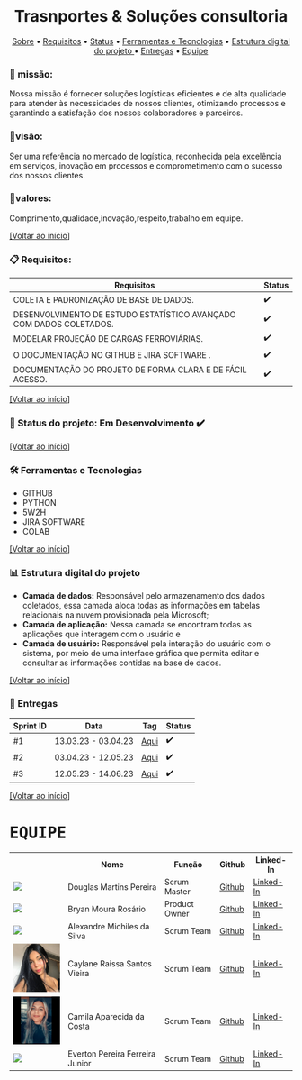 <br id="inicio">

<h1 align="center"> Trasnportes & Soluções consultoria  </h1>
 <p align="center">
     <a href="#sobre">Sobre</a> • 
     <a href="#requisitos">Requisitos</a> •
     <a href="#status">Status</a> •
     <a href="#techtools">Ferramentas e Tecnologias</a> •
     <a href="#estrutura-pastas">Estrutura digital do projeto </a> • 
     <a href="#entregas">Entregas</a> • 
     <a href="#equipe">Equipe</a> 
</p>

<span id="sobre">

### 🔎 missão: 
 Nossa missão é fornecer soluções logísticas eficientes e de alta qualidade para atender às necessidades de nossos clientes, otimizando processos e garantindo a satisfação dos nossos colaboradores e parceiros.
### 🔎visão: 
 Ser uma referência no mercado de logística, reconhecida pela excelência em serviços, inovação em processos e comprometimento com o sucesso dos nossos clientes.  
 ### 🔎valores:
 Comprimento,qualidade,inovação,respeito,trabalho em equipe.
 
 </p>

<a href="#inicio">[Voltar ao início]</a>


<span id="requisitos">

### :clipboard: Requisitos:
 <p>

Requisitos |  Status 
-----------|----------
COLETA E PADRONIZAÇÃO DE BASE DE DADOS. | ✔️
 DESENVOLVIMENTO DE ESTUDO ESTATÍSTICO AVANÇADO COM DADOS COLETADOS.|✔️
 MODELAR PROJEÇÃO DE CARGAS FERROVIÁRIAS.|✔️
  O DOCUMENTAÇÃO NO GITHUB E JIRA SOFTWARE .|✔️
  DOCUMENTAÇÃO DO PROJETO DE FORMA CLARA E DE FÁCIL ACESSO.|✔️
  

  
 </p>

<a href="#inicio">[Voltar ao início]</a>
 <span id="status">

 ### :bookmark_tabs: Status do projeto: Em Desenvolvimento ✔️	
  
 <a href="#inicio">[Voltar ao início]</a>
  
 <span id="techtools">
 
 ### :hammer_and_wrench: Ferramentas e Tecnologias
 - GITHUB
 - PYTHON
 - 5W2H 
 - JIRA SOFTWARE
 - COLAB
  
 <a href="#inicio">[Voltar ao início]</a>
 
 
<span id="estrutura-pastas">
 
### :bar_chart: Estrutura digital do projeto
 
- **Camada de dados:** Responsável pelo armazenamento dos dados coletados, essa camada aloca todas as informações em tabelas relacionais na nuvem provisionada pela Microsoft;
- **Camada de aplicação:** Nessa camada se encontram todas as aplicações que interagem com o usuário e
- **Camada de usuário:** Responsável pela interação do usuário com o sistema, por meio de uma interface gráfica que permita editar e consultar as informações contidas na base de dados.


<a href="#inicio">[Voltar ao início]</a>
 
<span id="entregas">

### :dart: Entregas
 
Sprint ID | Data | Tag | Status
----------|------|-----|-------
#1 | 13.03.23 - 03.04.23 | <a href="https://fatecspgov-my.sharepoint.com/:p:/r/personal/bryan_rosario_fatec_sp_gov_br/Documents/Microsoft%20Teams%20Chat%20Files/Transporte%20%26%20Solu%C3%A7%C3%B5es%201%C2%BA%20sprint%20API-1.pptx?d=wd4a6f52ea4b34707ac0eb6689a029618&csf=1&web=1&e=dzoq9n">Aqui</a> | ✔️
#2 | 03.04.23 - 12.05.23 | <a href="https://app.powerbi.com/groups/me/reports/6273b7df-19ca-4f66-8430-5a78b6ec907a/ReportSection?experience=power-bi">Aqui</a> | ✔️
#3 | 12.05.23 - 14.06.23 | <a href="https://app.powerbi.com/groups/me/reports/6273b7df-19ca-4f66-8430-5a78b6ec907a?ctid=cf72e2bd-7a2b-4783-bdeb-39d57b07f76f&pbi_source=linkShare">Aqui</a> | ✔️


<a href="#inicio">[Voltar ao início]</a>

<span id="equipe">

<h1 ><samp>EQUIPE</samp></h1>

<table align="">
  <tr>
   <th><b></b></th> 
   <th><b>Nome</b></th>
    <th><b>Função</b></th>
    <th><b>Github</b></th>
    <th><b>Linked-In</b></th>
  </tr>
   <tr>
    <td><b><img src="https://avatars.githubusercontent.com/u/113192231?v=4" width="115px"></th>
    <td>Douglas Martins Pereira</td>
    <td>Scrum Master</td>
    <td><a href="https://github.com/DouglasMartinscs">Github</a></td>
   <td><a href="https://www.linkedin.com/in/douglas-martins-1a573a25a">Linked-In</a></td>
  </tr>
   <tr>
    <td><b><img src="https://avatars.githubusercontent.com/u/113191269?v=4" width="115px"></th>
    <td>Bryan Moura Rosário</td>
    <td>Product Owner</td>
    <td><a href="https://github.com/bryanrosario">Github</a></td>
    <td><a href="https://www.linkedin.com/in/bryan-ros%C3%A1rio-a05a6524b/">Linked-In</a></td>
  </tr>
    <tr>
    <td><b><img src="https://github.com/bryanrosario/Transporte-e-Consultoria-Grupo1/assets/113191269/c551f530-a943-40eb-bc6f-1da19d739b6f" width="115px"></th> 
    <td>Alexandre Michiles da Silva</td>
    <td>Scrum Team</td>
    <td><a href="">Github</a></td>
    <td><a href="">Linked-In</a></td>
  </tr>
  <tr>
   <td><b><img src="https://github.com/anaelisac/Imagens/blob/main/cay%20temp.jpg" width="115px"></th> 
   <td>Caylane Raissa Santos Vieira</td>
    <td>Scrum Team</td>
    <td><a href="https://github.com/caylaneraissa">Github</a></td>
    <td><a href="https://www.linkedin.com/in/caylane-raissa-6415b8278/">Linked-In</a></td>
  </tr>
    <tr>
    <td><b><img src="https://github.com/anaelisac/Imagens/blob/main/camila%20temp.jpg" width="115px"></th>
     <td>Camila Aparecida da Costa</td>
    <td>Scrum Team</td>
    <td><a href="https://github.com/camilacosta29">Github</a></td>
    <td><a href="https://www.linkedin.com/mwlite/in/camila-costa-686621203">Linked-In</a></td>
  </tr>
  <tr>
   <td><b><img src="https://github.com/bryanrosario/Transporte-e-Consultoria-Grupo1/assets/113191269/93a1459a-9f5e-462f-8eeb-81022a6fdc73" width="115px"></th> 
   <td>Everton Pereira Ferreira Junior</td>
    <td>Scrum Team</td>
    <td><a href="">Github</a></td>
    <td><a href="">Linked-In</a></td>
  </tr>
  </tr>

</table>
